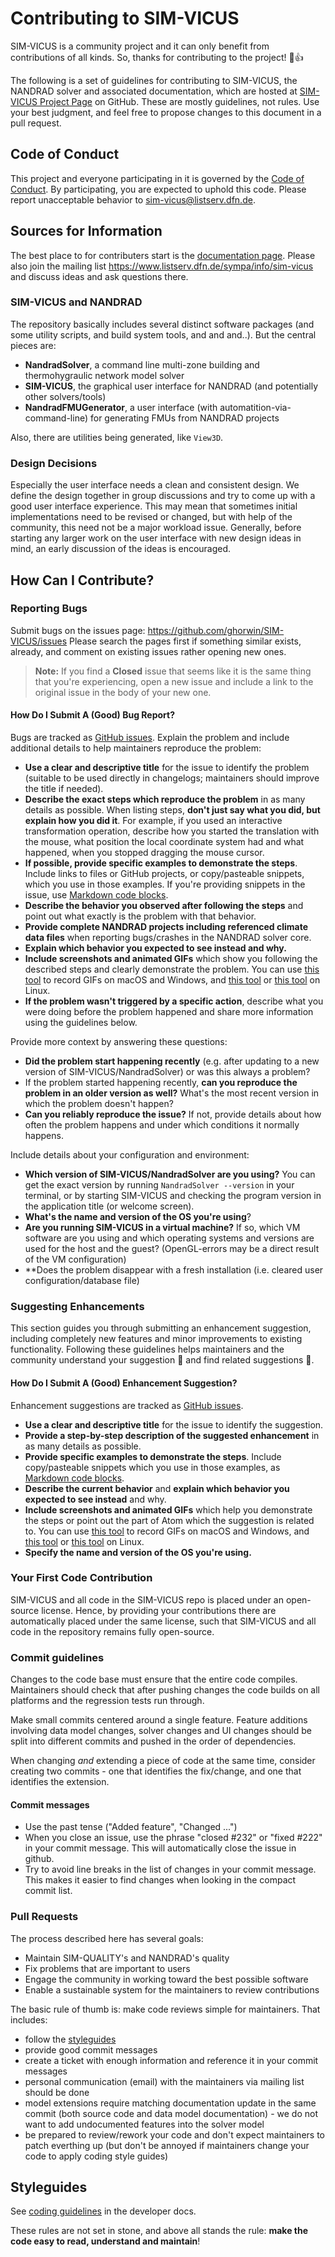 # Contributing to SIM-VICUS

SIM-VICUS is a community project and it can only benefit from contributions of all kinds. So, thanks for contributing to the project! :tada::+1:

The following is a set of guidelines for contributing to SIM-VICUS, the NANDRAD solver and associated documentation, which are hosted at 
[SIM-VICUS Project Page](https://github.com/sim-vicus) on GitHub. These are mostly guidelines, not rules. Use your best judgment, and feel 
free to propose changes to this document in a pull request.

## Code of Conduct

This project and everyone participating in it is governed by the [Code of Conduct](CODE_OF_CONDUCT.md). By participating, you are expected to uphold this code. Please report unacceptable behavior to [sim-vicus@listserv.dfn.de](mailto:sim-vicus@listserv.dfn.de).

## Sources for Information

The best place to for contributers start is the [documentation page](https://ghorwin.github.io/SIM-VICUS). Please also join the mailing list https://www.listserv.dfn.de/sympa/info/sim-vicus and discuss ideas and ask questions there.

### SIM-VICUS and NANDRAD

The repository basically includes several distinct software packages (and some utility scripts, and build system tools, and and and..). But the central pieces are:

* **NandradSolver**, a command line multi-zone building and thermohygraulic network model solver
* **SIM-VICUS**, the graphical user interface for NANDRAD (and potentially other solvers/tools)
* **NandradFMUGenerator**, a user interface (with automatition-via-command-line) for generating FMUs from NANDRAD projects

Also, there are utilities being generated, like `View3D`.

### Design Decisions

Especially the user interface needs a clean and consistent design. We define the design together in group discussions and try to come up with a good user interface experience. This may mean that sometimes initial implementations need to be revised or changed, but with help of the community, this need not be a major workload issue. Generally, before starting any larger work on the user interface with new design ideas in mind, an early discussion of the ideas is encouraged.

## How Can I Contribute?

### Reporting Bugs

Submit bugs on the issues page: https://github.com/ghorwin/SIM-VICUS/issues
Please search the pages first if something similar exists, already, and comment on existing issues rather opening new ones.

> **Note:** If you find a **Closed** issue that seems like it is the same thing that you're experiencing, open a new issue and include a link to the original issue in the body of your new one.

#### How Do I Submit A (Good) Bug Report?

Bugs are tracked as [GitHub issues](https://guides.github.com/features/issues/). Explain the problem and include additional details to help maintainers reproduce the problem:

* **Use a clear and descriptive title** for the issue to identify the problem (suitable to be used directly in changelogs; maintainers should improve the title if needed).
* **Describe the exact steps which reproduce the problem** in as many details as possible. When listing steps, **don't just say what you did, but explain how you did it**. For example, if you used an interactive transformation operation, describe how you started the translation with the mouse, what position the local coordinate system had and what happened, when you stopped dragging the mouse cursor.
* **If possible, provide specific examples to demonstrate the steps**. Include links to files or GitHub projects, or copy/pasteable snippets, which you use in those examples. If you're providing snippets in the issue, use [Markdown code blocks](https://help.github.com/articles/markdown-basics/#multiple-lines).
* **Describe the behavior you observed after following the steps** and point out what exactly is the problem with that behavior.
* **Provide complete NANDRAD projects including referenced climate data files** when reporting bugs/crashes in the NANDRAD solver core.
* **Explain which behavior you expected to see instead and why.**
* **Include screenshots and animated GIFs** which show you following the described steps and clearly demonstrate the problem. You can use [this tool](https://www.cockos.com/licecap/) to record GIFs on macOS and Windows, and [this tool](https://github.com/colinkeenan/silentcast) or [this tool](https://github.com/GNOME/byzanz) on Linux.
* **If the problem wasn't triggered by a specific action**, describe what you were doing before the problem happened and share more information using the guidelines below.

Provide more context by answering these questions:

* **Did the problem start happening recently** (e.g. after updating to a new version of SIM-VICUS/NandradSolver) or was this always a problem?
* If the problem started happening recently, **can you reproduce the problem in an older version as well?** What's the most recent version in which the problem doesn't happen?
* **Can you reliably reproduce the issue?** If not, provide details about how often the problem happens and under which conditions it normally happens.

Include details about your configuration and environment:

* **Which version of SIM-VICUS/NandradSolver are you using?** You can get the exact version by running `NandradSolver --version` in your terminal, or by starting SIM-VICUS and checking the program version in the application title (or welcome screen).
* **What's the name and version of the OS you're using**?
* **Are you running SIM-VICUS in a virtual machine?** If so, which VM software are you using and which operating systems and versions are used for the host and the guest? (OpenGL-errors may be a direct result of the VM configuration)
* **Does the problem disappear with a fresh installation (i.e. cleared user configuration/database file)

### Suggesting Enhancements

This section guides you through submitting an enhancement suggestion, including completely new features and minor improvements to existing functionality. Following these guidelines helps maintainers and the community understand your suggestion :pencil: and find related suggestions :mag_right:.

#### How Do I Submit A (Good) Enhancement Suggestion?

Enhancement suggestions are tracked as [GitHub issues](https://guides.github.com/features/issues/). 

* **Use a clear and descriptive title** for the issue to identify the suggestion.
* **Provide a step-by-step description of the suggested enhancement** in as many details as possible.
* **Provide specific examples to demonstrate the steps**. Include copy/pasteable snippets which you use in those examples, as [Markdown code blocks](https://help.github.com/articles/markdown-basics/#multiple-lines).
* **Describe the current behavior** and **explain which behavior you expected to see instead** and why.
* **Include screenshots and animated GIFs** which help you demonstrate the steps or point out the part of Atom which the suggestion is related to. You can use [this tool](https://www.cockos.com/licecap/) to record GIFs on macOS and Windows, and [this tool](https://github.com/colinkeenan/silentcast) or [this tool](https://github.com/GNOME/byzanz) on Linux.
* **Specify the name and version of the OS you're using.**

### Your First Code Contribution

SIM-VICUS and all code in the SIM-VICUS repo is placed under an open-source license. Hence, by providing your contributions there are automatically placed under the same license, such that SIM-VICUS and all code in the repository remains fully open-source.

### Commit guidelines

Changes to the code base must ensure that the entire code compiles. Maintainers should check that after pushing changes the code builds on all platforms and the regression tests run through.

Make small commits centered around a single feature. Feature additions involving data model changes, solver changes and UI changes should be split into different commits and pushed in the order of dependencies. 

When changing *and* extending a piece of code at the same time, consider creating two commits - one that identifies the fix/change, and one that identifies the extension.

#### Commit messages

* Use the past tense ("Added feature", "Changed ...")
* When you close an issue, use the phrase "closed #232" or "fixed #222" in your commit message. This will automatically close the issue in github.
* Try to avoid line breaks in the list of changes in your commit message. This makes it easier to find changes when looking in the compact commit list.

### Pull Requests

The process described here has several goals:

- Maintain SIM-QUALITY's and NANDRAD's quality
- Fix problems that are important to users
- Engage the community in working toward the best possible software
- Enable a sustainable system for the maintainers to review contributions

The basic rule of thumb is: make code reviews simple for maintainers. That includes:

- follow the [styleguides](#styleguides)
- provide good commit messages
- create a ticket with enough information and reference it in your commit messages
- personal communication (email) with the maintainers via mailing list should be done
- model extensions require matching documentation update in the same commit (both source code and data model documentation) - we do not want to add undocumented features into the solver model
- be prepared to review/rework your code and don't expect maintainers to patch everthing up (but don't be annoyed if maintainers change your code to apply coding style guides)

## Styleguides

See [coding guidelines](https://ghorwin.github.io/SIM-VICUS/Developer-Documentation/index.html#_coding_guidelines_and_rules) in the developer docs.

These rules are not set in stone, and above all stands the rule: __make the code easy to read, understand and maintain__!
